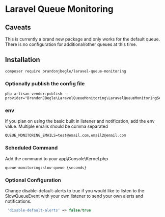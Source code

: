 # Laravel Queue Monitoring

## Caveats
This is currently a brand new package and only works for the default queue. There is no configuration for additional/other queues at this time.

## Installation

```composer require brandonjbegle/laravel-queue-monitoring```

### Optionally publish the config file

```shell
php artisan vendor:publish --provider="BrandonJBegle\LaravelQueueMonitoring\LaravelQueueMonitoringServiceProvider"
```

### env
If you plan on using the basic built in listener and notification, add the env value. Multiple emails should be comma separated

```dotenv
QUEUE_MONITORING_EMAILS=test@email.com,email2@email.com

```

### Scheduled Command
Add the command to your app\Console\Kernel.php

```
queue-monitoring:slow-queue {seconds}
```

### Optional Configuration

Change disable-default-alerts to true if you would like to listen to the SlowQueueEvent with your own listener to send your own alerts and notifications.

```php
 'disable-default-alerts' => false/true
```
